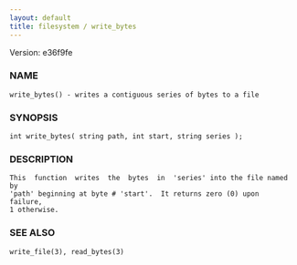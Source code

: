 ```yaml
---
layout: default
title: filesystem / write_bytes
---
```


Version: e36f9fe




### NAME
    write_bytes() - writes a contiguous series of bytes to a file


### SYNOPSIS
    int write_bytes( string path, int start, string series );


### DESCRIPTION
    This  function  writes  the  bytes  in  'series' into the file named by
    'path' beginning at byte # 'start'.  It returns zero (0) upon  failure,
    1 otherwise.


### SEE ALSO
    write_file(3), read_bytes(3)



